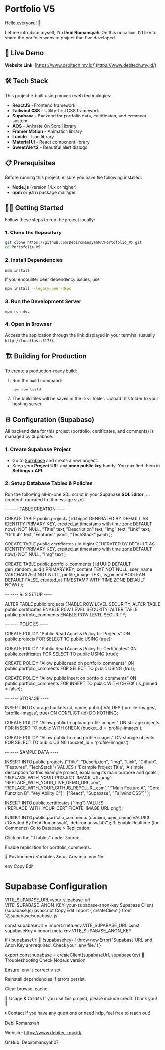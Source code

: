 
# Portfolio V5

Hello everyone! 👋

Let me introduce myself, I'm **Debi Romansyah**. On this occasion, I'd like to share the portfolio website project that I've developed.

## 🚀 Live Demo

**Website Link:** [https://www.debitech.my.id/](https://www.debitech.my.id/)

## 🛠️ Tech Stack

This project is built using modern web technologies:

  - **ReactJS** - Frontend framework
  - **Tailwind CSS** - Utility-first CSS framework
  - **Supabase** - Backend for portfolio data, certificates, and comment system
  - **AOS** - Animate On Scroll library
  - **Framer Motion** - Animation library
  - **Lucide** - Icon library
  - **Material UI** - React component library
  - **SweetAlert2** - Beautiful alert dialogs

## 📋 Prerequisites

Before running this project, ensure you have the following installed:

  - **Node.js** (version 14.x or higher)
  - **npm** or **yarn** package manager

## 🏃‍♂️ Getting Started

Follow these steps to run the project locally:

### 1. Clone the Repository

```bash
git clone https://github.com/Debiromansyah07/Portofolio_V5.git
cd Portofolio_V5
```

### 2. Install Dependencies

```bash
npm install
```

If you encounter peer dependency issues, use:

```bash
npm install --legacy-peer-deps
```

### 3. Run the Development Server

```bash
npm run dev
```

### 4. Open in Browser

Access the application through the link displayed in your terminal (usually `http://localhost:5173`).

## 🏗️ Building for Production

To create a production-ready build:

1. Run the build command:

    ```bash
    npm run build
    ```

2. The build files will be saved in the `dist` folder. Upload this folder to your hosting server.

## ⚙️ Configuration (Supabase)

All backend data for this project (portfolio, certificates, and comments) is managed by Supabase.

### 1. Create Supabase Project

  - Go to [Supabase](https://supabase.com/) and create a new project.
  - Keep your **Project URL** and **anon public key** handy. You can find them in **Settings > API**.

### 2. Setup Database Tables & Policies

Run the following all-in-one SQL script in your Supabase **SQL Editor**:
... (content truncated to fit message size)

-- ---- TABLE CREATION ----

CREATE TABLE public.projects (
  id bigint GENERATED BY DEFAULT AS IDENTITY PRIMARY KEY,
  created_at timestamp with time zone DEFAULT now() NOT NULL,
  "Title" text,
  "Description" text,
  "Img" text,
  "Link" text,
  "Github" text,
  "Features" jsonb,
  "TechStack" jsonb
);

CREATE TABLE public.certificates (
  id bigint GENERATED BY DEFAULT AS IDENTITY PRIMARY KEY,
  created_at timestamp with time zone DEFAULT now() NOT NULL,
  "Img" text
);

CREATE TABLE public.portfolio_comments (
  id UUID DEFAULT gen_random_uuid() PRIMARY KEY,
  content TEXT NOT NULL,
  user_name VARCHAR(255) NOT NULL,
  profile_image TEXT,
  is_pinned BOOLEAN DEFAULT FALSE,
  created_at TIMESTAMP WITH TIME ZONE DEFAULT NOW()
);

-- ---- RLS SETUP ----

ALTER TABLE public.projects ENABLE ROW LEVEL SECURITY;
ALTER TABLE public.certificates ENABLE ROW LEVEL SECURITY;
ALTER TABLE public.portfolio_comments ENABLE ROW LEVEL SECURITY;

-- ---- POLICIES ----

CREATE POLICY "Public Read Access Policy for Projects"
ON public.projects FOR SELECT TO public USING (true);

CREATE POLICY "Public Read Access Policy for Certificates"
ON public.certificates FOR SELECT TO public USING (true);

CREATE POLICY "Allow public read on portfolio_comments"
ON public.portfolio_comments FOR SELECT TO public USING (true);

CREATE POLICY "Allow public insert on portfolio_comments"
ON public.portfolio_comments FOR INSERT TO public WITH CHECK (is_pinned = false);

-- ---- STORAGE ----

INSERT INTO storage.buckets (id, name, public)
VALUES ('profile-images', 'profile-images', true)
ON CONFLICT (id) DO NOTHING;

CREATE POLICY "Allow public to upload profile images"
ON storage.objects FOR INSERT TO public WITH CHECK (bucket_id = 'profile-images');

CREATE POLICY "Allow public to read profile images"
ON storage.objects FOR SELECT TO public USING (bucket_id = 'profile-images');

-- ---- SAMPLE DATA ----

INSERT INTO public.projects ("Title", "Description", "Img", "Link", "Github", "Features", "TechStack") 
VALUES (
  'Example Project Title', 
  'A simple description for this example project, explaining its main purpose and goals.', 
  'REPLACE_WITH_YOUR_PROJECT_IMAGE_URL.png', 
  'REPLACE_WITH_YOUR_LIVE_DEMO_URL.com', 
  'REPLACE_WITH_YOUR_GITHUB_REPO_URL.com', 
  '["Main Feature A", "Core Function B", "Key Ability C"]', 
  '["React", "Supabase", "Tailwind CSS"]'
);

INSERT INTO public.certificates ("Img") 
VALUES ('REPLACE_WITH_YOUR_CERTIFICATE_IMAGE_URL.png');

INSERT INTO public.portfolio_comments (content, user_name) 
VALUES ('Created By Debi Romansyah', 'debiromansyah07');
3. Enable Realtime (for Comments)
Go to Database > Replication.

Click on the "0 tables" under Source.

Enable replication for portfolio_comments.

🔧 Environment Variables Setup
Create a .env file:

env
Copy
Edit
# Supabase Configuration
VITE_SUPABASE_URL=your-supabase-url
VITE_SUPABASE_ANON_KEY=your-supabase-anon-key
Supabase Client (supabase.js)
javascript
Copy
Edit
import { createClient } from '@supabase/supabase-js'

const supabaseUrl = import.meta.env.VITE_SUPABASE_URL
const supabaseKey = import.meta.env.VITE_SUPABASE_ANON_KEY

if (!supabaseUrl || !supabaseKey) {
  throw new Error("Supabase URL and Anon Key are required. Check your .env file.")
}

export const supabase = createClient(supabaseUrl, supabaseKey)
🚨 Troubleshooting
Check Node.js version.

Ensure .env is correctly set.

Reinstall dependencies if errors persist.

Clear browser cache.

📝 Usage & Credits
If you use this project, please include credit. Thank you! 🙏

📞 Contact
If you have any questions or need help, feel free to reach out!

Debi Romansyah

Website: https://www.debitech.my.id/

GitHub: Debiromansyah07
